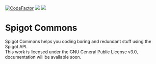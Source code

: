  [![CodeFactor](https://www.codefactor.io/repository/github/mrtecno98/spigotcommons/badge)](https://www.codefactor.io/repository/github/mrtecno98/spigotcommons)
 ![](https://img.shields.io/github/license/MRtecno98/SpigotCommons)
 ![](https://img.shields.io/badge/documentation-WIP-blue)
# Spigot Commons
Spigot Commons helps you coding boring and redundant stuff using the Spigot API.\
This work is licensed under the GNU General Public License v3.0, documentation will be available soon.
